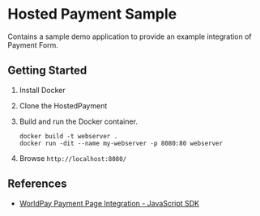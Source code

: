 # Hosted Payment Sample
Contains a sample demo application to provide an example integration of Payment Form.

## Getting Started
1. Install Docker
1. Clone the HostedPayment
1. Build and run the Docker container.

    ```
    docker build -t webserver .
    docker run -dit --name my-webserver -p 8080:80 webserver
    ```
1. Browse `http://localhost:8080/`

## References
* [WorldPay Payment Page Integration - JavaScript SDK](https://developer.worldpay.com/docs/wpg/hostedintegration/javascriptsdk)